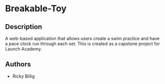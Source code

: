 # Breakable-Toy

## Description

A web-based application that allows users create a swim practice and have a pace clock run through each set. This is created as a capstone project for Launch Academy.

## Authors

- Ricky Billig
